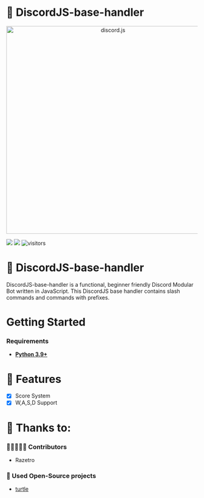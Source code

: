 # 💾 DiscordJS-base-handler

<div align="center">
    <a href="https://www.python.org/"><img src="https://upload.wikimedia.org/wikipedia/commons/thumb/f/f8/Python_logo_and_wordmark.svg/1200px-Python_logo_and_wordmark.svg.png" width="546" alt="discord.js" /></a>
</div>

![](https://img.shields.io/badge/Code-Python-informational?style=flat&logo=python&logoColor=white&color=6aa6f8)
![](https://img.shields.io/badge/Python-v.3.9.8-informational?style=flat&logo=python&logoColor=white&color=6aa6f8)
![visitors](https://visitor-badge.laobi.icu/badge?page_id=razetro.python-snake-game)

# 💾 DiscordJS-base-handler
DiscordJS-base-handler is a functional, beginner friendly Discord Modular Bot written in JavaScript. This DiscordJS base handler contains slash commands and commands with prefixes.

# Getting Started
### Requirements
* [**Python 3.9+**](https://www.python.org/downloads/)

# 📑 Features
- [x] Score System
- [X] W,A,S,D Support

# 🙏 Thanks to:
### 🧑🏻‍🤝‍🧑🏻 Contributors
* Razetro
### 🚧 Used Open-Source projects
* [turtle](https://docs.python.org/3/library/turtle.html)
